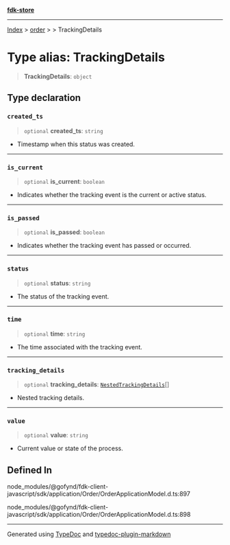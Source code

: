 [**fdk-store**](../../../README.md)
***

[Index](../../../API.md) > [order](../../README.md) > [<internal>](../README.md) > TrackingDetails

# Type alias: TrackingDetails

> **TrackingDetails**: `object`

## Type declaration

### `created_ts`

> `optional` **created\_ts**: `string`

- Timestamp when this status was created.

***

### `is_current`

> `optional` **is\_current**: `boolean`

- Indicates whether the tracking event is
the current or active status.

***

### `is_passed`

> `optional` **is\_passed**: `boolean`

- Indicates whether the tracking event has
passed or occurred.

***

### `status`

> `optional` **status**: `string`

- The status of the tracking event.

***

### `time`

> `optional` **time**: `string`

- The time associated with the tracking event.

***

### `tracking_details`

> `optional` **tracking\_details**: [`NestedTrackingDetails`](type-alias.NestedTrackingDetails.md)[]

- Nested tracking details.

***

### `value`

> `optional` **value**: `string`

- Current value or state of the process.

## Defined In

node\_modules/@gofynd/fdk-client-javascript/sdk/application/Order/OrderApplicationModel.d.ts:897

node\_modules/@gofynd/fdk-client-javascript/sdk/application/Order/OrderApplicationModel.d.ts:898

***
Generated using [TypeDoc](https://typedoc.org/) and [typedoc-plugin-markdown](https://www.npmjs.com/package/typedoc-plugin-markdown)
